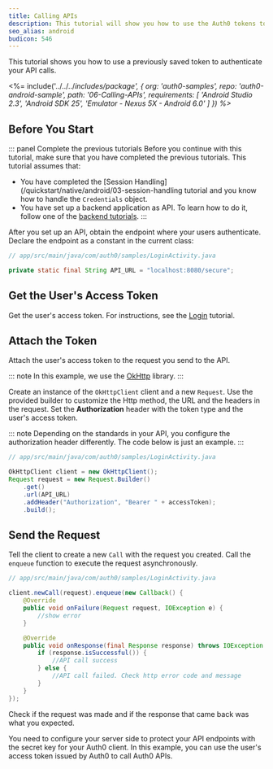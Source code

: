 ```yaml
---
title: Calling APIs
description: This tutorial will show you how to use the Auth0 tokens to make authenticated API calls.
seo_alias: android
budicon: 546
---
```


This tutorial shows you how to use a previously saved token to authenticate your API calls.

<%= include('../../../_includes/_package', {
  org: 'auth0-samples',
  repo: 'auth0-android-sample',
  path: '06-Calling-APIs',
  requirements: [
    'Android Studio 2.3',
    'Android SDK 25',
    'Emulator - Nexus 5X - Android 6.0'
  ]
}) %>__

## Before You Start

::: panel Complete the previous tutorials
Before you continue with this tutorial, make sure that you have completed the previous tutorials. This tutorial assumes that:
* You have completed the [Session Handling](/quickstart/native/android/03-session-handling tutorial and you know how to handle the `Credentials` object.
* You have set up a backend application as API. To learn how to do it, follow one of the [backend tutorials](https://auth0.com/docs/quickstart/backend). 
:::

After you set up an API, obtain the endpoint where your users authenticate. Declare the endpoint as a constant in the current class:

```java
// app/src/main/java/com/auth0/samples/LoginActivity.java

private static final String API_URL = "localhost:8080/secure";
```

## Get the User's Access Token

Get the user's access token. For instructions, see the [Login](/quickstart/native/android/00-login) tutorial. 

## Attach the Token

Attach the user's access token to the request you send to the API. 

::: note
In this example, we use the [OkHttp](https://github.com/square/okhttp) library.
:::

Create an instance of the `OkHttpClient` client and a new `Request`. Use the provided builder to customize the Http method, the URL and the headers in the request. Set the **Authorization** header with the token type and the user's access token.

::: note
Depending on the standards in your API, you configure the authorization header differently. The code below is just an example. 
:::


```java
// app/src/main/java/com/auth0/samples/LoginActivity.java

OkHttpClient client = new OkHttpClient();
Request request = new Request.Builder()
    .get()
    .url(API_URL)
    .addHeader("Authorization", "Bearer " + accessToken);
    .build();
```

## Send the Request

Tell the client to create a new `Call` with the request you created. Call the `enqueue` function to execute the request asynchronously.

```java
// app/src/main/java/com/auth0/samples/LoginActivity.java

client.newCall(request).enqueue(new Callback() {
    @Override
    public void onFailure(Request request, IOException e) {
        //show error
    }

    @Override
    public void onResponse(final Response response) throws IOException {
        if (response.isSuccessful()) {
            //API call success
        } else {
            //API call failed. Check http error code and message
        }
    }
});
```

Check if the request was made and if the response that came back was what you expected. 

You need to configure your server side to protect your API endpoints with the secret key for your Auth0 client. In this example, you can use the user's access token issued by Auth0 to call Auth0 APIs.

